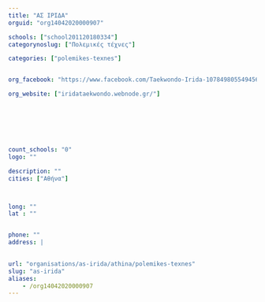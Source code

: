 ```yaml
---
title: "ΑΣ ΙΡΙΔΑ"
orguid: "org14042020000907"

schools: ["school201120180334"]
categorynoslug: ["Πολεμικές τέχνες"]

categories: ["polemikes-texnes"]


org_facebook: "https://www.facebook.com/Taekwondo-Irida-1078498055494563/"

org_website: ["iridataekwondo.webnode.gr/"]







count_schools: "0"
logo: ""

description: ""
cities: ["Αθήνα"]



long: ""
lat : ""


phone: ""
address: |
    

url: "organisations/as-irida/athina/polemikes-texnes"
slug: "as-irida"
aliases:
    - /org14042020000907
---
```



